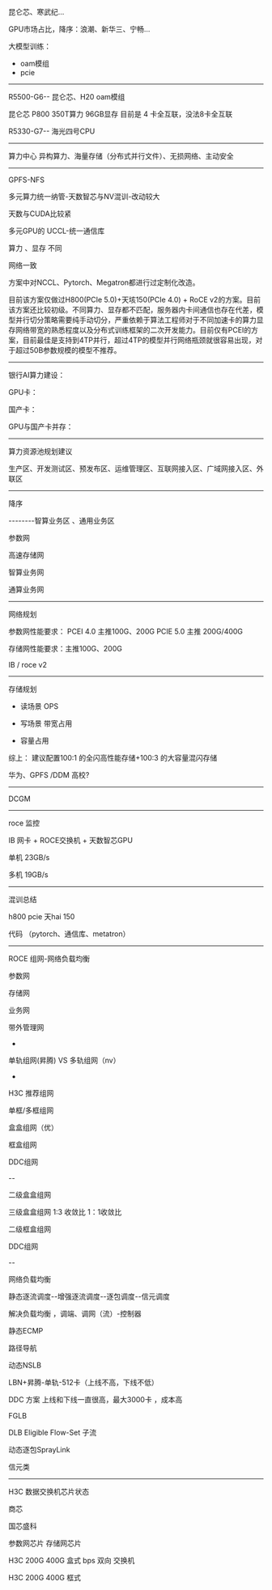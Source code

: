 


昆仑芯、寒武纪...


GPU市场占比，降序：浪潮、新华三、宁畅...


大模型训练：
- oam模组
- pcie


---


R5500-G6-- 昆仑芯、H20    oam模组

昆仑芯 P800  350T算力 96GB显存   目前是 4 卡全互联，没法8卡全互联



R5330-G7-- 海光四号CPU


---

算力中心
异构算力、海量存储（分布式并行文件）、无损网络、主动安全


---


GPFS-NFS



多元算力统一纳管-天数智芯与NV混训-改动较大

天数与CUDA比较紧


多元GPU的 UCCL-统一通信库



算力 、显存  不同 

网络一致



方案中对NCCL、Pytorch、Megatron都进行过定制化改造。

目前该方案仅做过H800(PCIe 5.0)+天垓150(PCIe 4.0) + RoCE v2的方案。目前该方案还比较初级。不同算力、显存都不匹配，服务器内卡间通信也存在代差，模型并行切分策略需要纯手动切分，严重依赖于算法工程师对于不同加速卡的算力显存网络带宽的熟悉程度以及分布式训练框架的二次开发能力。目前仅有PCEI的方案，目前最佳是支持到4TP并行，超过4TP的模型并行网络瓶颈就很容易出现，对于超过50B参数规模的模型不推荐。






---
银行AI算力建设：


GPU卡：

国产卡：

GPU与国产卡并存：


---

算力资源池规划建议


生产区、开发测试区、预发布区、运维管理区、互联网接入区、广域网接入区、外联区


---


降序

--------智算业务区 、通用业务区

参数网

高速存储网

智算业务网

通算业务网



---

网络规划



参数网性能要求：
PCEI 4.0  主推100G、200G   PCIE 5.0  主推 200G/400G

存储网性能要求：主推100G、200G

IB / roce v2



---
存储规划


- 读场景  OPS
 
- 写场景  带宽占用    

- 容量占用  


综上： 建议配置100:1 的全闪高性能存储+100:3 的大容量混闪存储



华为、GPFS /DDM  高校?



-------


DCGM











----

roce 监控


IB 网卡  + ROCE交换机 + 天数智芯GPU



单机  23GB/s


多机 19GB/s

---


混训总结





h800 pcie  天hai 150



代码 （pytorch、通信库、metatron）


----

ROCE 
组网-网络负载均衡








参数网

存储网

业务网

带外管理网


-

单轨组网(昇腾) VS 多轨组网（nv）


-
H3C 推荐组网

单框/多框组网


盒盒组网（优）

框盒组网

DDC组网



--

二级盒盒组网



三级盒盒组网
1:3 收敛比   1：1收敛比


二级框盒组网



DDC组网




--

网络负载均衡


静态逐流调度--增强逐流调度--逐包调度--信元调度



解决负载均衡 ，调端、调网（流）-控制器



静态ECMP


路径导航


动态NSLB

LBN+昇腾-单轨-512卡（上线不高，下线不低）


DDC 方案  上线和下线一直很高，最大3000卡 ，成本高




FGLB



DLB Eligible Flow-Set 子流


动态逐包SprayLink



信元类


----

H3C 数据交换机芯片状态


商芯

国芯盛科


参数网芯片 存储网芯片


H3C  200G 400G 盒式 bps  双向  交换机


H3C  200G 400G 框式 
































